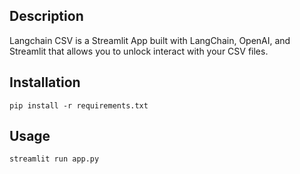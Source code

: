 ## Description
Langchain CSV is a Streamlit App built with LangChain, OpenAI, and Streamlit that allows you to unlock interact with your CSV files.

## Installation
```
pip install -r requirements.txt
```

## Usage
```
streamlit run app.py
```